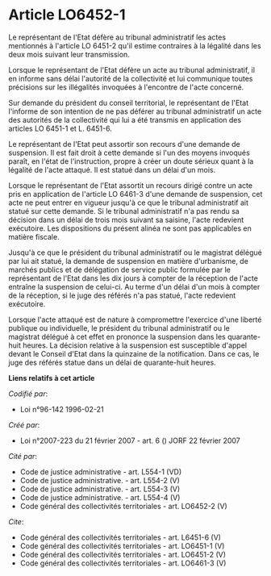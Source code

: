 # Article LO6452-1

Le représentant de l'Etat défère au tribunal administratif les actes mentionnés à l'article LO 6451-2 qu'il estime contraires
à la légalité dans les deux mois suivant leur transmission. 

Lorsque le représentant de l'Etat défère un acte au tribunal administratif, il en informe sans délai l'autorité de la
collectivité et lui communique toutes précisions sur les illégalités invoquées à l'encontre de l'acte concerné. 

Sur demande du président du conseil territorial, le représentant de l'Etat l'informe de son intention de ne pas déférer au
tribunal administratif un acte des autorités de la collectivité qui lui a été transmis en application des articles LO 6451-1
et L. 6451-6. 

Le représentant de l'Etat peut assortir son recours d'une demande de suspension. Il est fait droit à cette demande si l'un
des moyens invoqués paraît, en l'état de l'instruction, propre à créer un doute sérieux quant à la légalité de l'acte
attaqué. Il est statué dans un délai d'un mois. 

Lorsque le représentant de l'Etat assortit un recours dirigé contre un acte pris en application de l'article LO 6461-3 d'une
demande de suspension, cet acte ne peut entrer en vigueur jusqu'à ce que le tribunal administratif ait statué sur cette
demande. Si le tribunal administratif n'a pas rendu sa décision dans un délai de trois mois suivant sa saisine, l'acte
redevient exécutoire. Les dispositions du présent alinéa ne sont pas applicables en matière fiscale. 

Jusqu'à ce que le président du tribunal administratif ou le magistrat délégué par lui ait statué, la demande de suspension en
matière d'urbanisme, de marchés publics et de délégation de service public formulée par le représentant de l'Etat dans les
dix jours à compter de la réception de l'acte entraîne la suspension de celui-ci. Au terme d'un délai d'un mois à compter de
la réception, si le juge des référés n'a pas statué, l'acte redevient exécutoire. 

Lorsque l'acte attaqué est de nature à compromettre l'exercice d'une liberté publique ou individuelle, le président du
tribunal administratif ou le magistrat délégué à cet effet en prononce la suspension dans les quarante-huit heures. La
décision relative à la suspension est susceptible d'appel devant le Conseil d'Etat dans la quinzaine de la notification. Dans
ce cas, le juge des référés statue dans un délai de quarante-huit heures.

**Liens relatifs à cet article**

_Codifié par_:

  - Loi n°96-142 1996-02-21

_Créé par_:

  - Loi n°2007-223 du 21 février 2007 - art. 6 () JORF 22 février 2007

_Cité par_:

  - Code de justice administrative - art. L554-1 (VD)
  - Code de justice administrative. - art. L554-2 (V)
  - Code de justice administrative. - art. L554-3 (V)
  - Code de justice administrative. - art. L554-4 (V)
  - Code général des collectivités territoriales - art. LO6452-2 (V)

_Cite_:

  - Code général des collectivités territoriales - art. L6451-6 (V)
  - Code général des collectivités territoriales - art. LO6451-1 (V)
  - Code général des collectivités territoriales - art. LO6451-2 (V)
  - Code général des collectivités territoriales - art. LO6461-3 (V)
